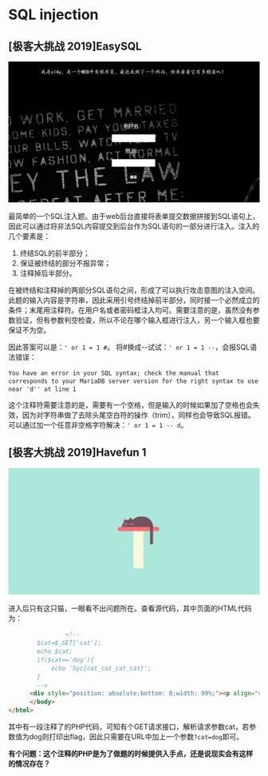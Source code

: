 # SQL injection

## [极客大挑战 2019]EasySQL


![EasySQL](./images/easysql.png)

最简单的一个SQL注入题。由于web后台直接将表单提交数据拼接到SQL语句上，因此可以通过将非法SQL内容提交到后台作为SQL语句的一部分进行注入。注入的几个要素是：

1. 终结SQL的前半部分；
2. 保证被终结的部分不报异常；
3. 注释掉后半部分。

在被终结和注释掉的两部分SQL语句之间，形成了可以执行攻击意图的注入空间。此题的输入内容是字符串，因此采用引号终结掉前半部分，同时接一个必然成立的条件；末尾用注释符。在用户名或者密码框注入均可。需要注意的是，虽然没有参数验证，但有参数判空检查，所以不论在哪个输入框进行注入，另一个输入框也要保证不为空。

因此答案可以是：`' or 1 = 1 #`。
将#换成--试试：`' or 1 = 1 --`，会报SQL语法错误：

```
You have an error in your SQL syntax; check the manual that corresponds to your MariaDB server version for the right syntax to use near 'd'' at line 1
```

这个注释符需要注意的是，需要有一个空格，但是输入的时候如果加了空格也会失效，因为对字符串做了去除头尾空白符的操作（trim），同样也会导致SQL报错。可以通过加一个任意非空格字符解决：`' or 1 = 1 -- d`。


## [极客大挑战 2019]Havefun 1

![Havefun](./images/havefun.png)

进入后只有这只猫，一眼看不出问题所在。查看源代码，其中页面的HTML代码为：

```html
                <!--
        $cat=$_GET['cat'];
        echo $cat;
        if($cat=='dog'){
            echo 'Syc{cat_cat_cat_cat}';
        }
        -->
      <div style="position: absolute;bottom: 0;width: 99%;"><p align="center" style="font:italic 15px Georgia,serif;color:black;"> Syclover @ cl4y</p></div>
      </body>
</html>
```

其中有一段注释了的PHP代码，可知有个GET请求接口，解析请求参数cat，若参数值为dog则打印出flag，因此只需要在URL中加上一个参数`?cat=dog`即可。

**有个问题：这个注释的PHP是为了做题的时候提供入手点，还是说现实会有这样的情况存在？**
